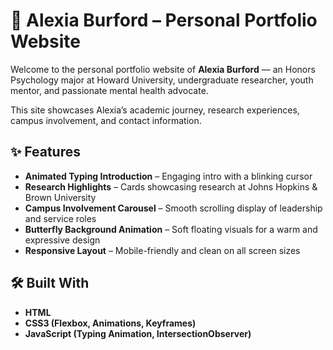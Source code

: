 # 🌸 Alexia Burford – Personal Portfolio Website

Welcome to the personal portfolio website of **Alexia Burford** — an Honors Psychology major at Howard University, undergraduate researcher, youth mentor, and passionate mental health advocate.

This site showcases Alexia’s academic journey, research experiences, campus involvement, and contact information.

## ✨ Features

- **Animated Typing Introduction** – Engaging intro with a blinking cursor
- **Research Highlights** – Cards showcasing research at Johns Hopkins & Brown University
- **Campus Involvement Carousel** – Smooth scrolling display of leadership and service roles
- **Butterfly Background Animation** – Soft floating visuals for a warm and expressive design
- **Responsive Layout** – Mobile-friendly and clean on all screen sizes

## 🛠️ Built With

- **HTML**
- **CSS3 (Flexbox, Animations, Keyframes)**
- **JavaScript (Typing Animation, IntersectionObserver)**
